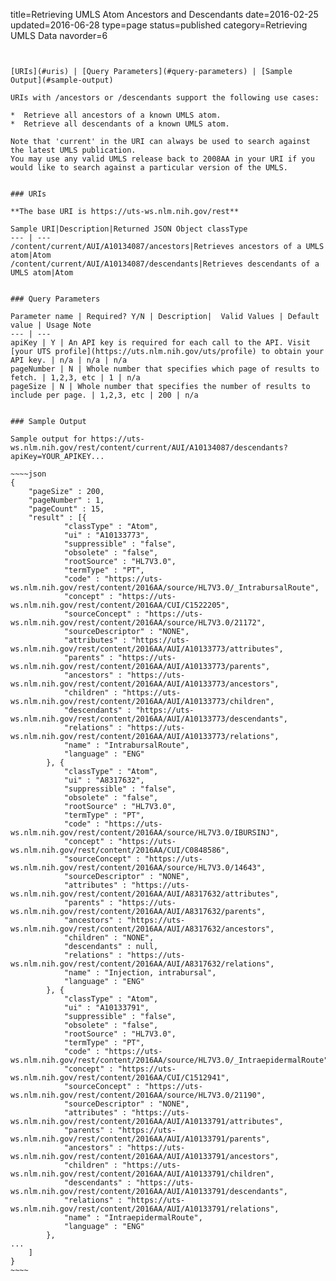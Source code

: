 title=Retrieving UMLS Atom Ancestors and Descendants
date=2016-02-25
updated=2016-06-28
type=page
status=published
category=Retrieving UMLS Data
navorder=6
~~~~~~


[URIs](#uris) | [Query Parameters](#query-parameters) | [Sample Output](#sample-output)

URIs with /ancestors or /descendants support the following use cases:

*  Retrieve all ancestors of a known UMLS atom.
*  Retrieve all descendants of a known UMLS atom.

Note that 'current' in the URI can always be used to search against the latest UMLS publication.
You may use any valid UMLS release back to 2008AA in your URI if you would like to search against a particular version of the UMLS.


### URIs

**The base URI is https://uts-ws.nlm.nih.gov/rest**

Sample URI|Description|Returned JSON Object classType
--- | ---
/content/current/AUI/A10134087/ancestors|Retrieves ancestors of a UMLS atom|Atom
/content/current/AUI/A10134087/descendants|Retrieves descendants of a UMLS atom|Atom


### Query Parameters

Parameter name | Required? Y/N | Description|  Valid Values | Default value | Usage Note
--- | ---
apiKey | Y | An API key is required for each call to the API. Visit [your UTS profile](https://uts.nlm.nih.gov/uts/profile) to obtain your API key. | n/a | n/a | n/a
pageNumber | N | Whole number that specifies which page of results to fetch. | 1,2,3, etc | 1 | n/a
pageSize | N | Whole number that specifies the number of results to include per page. | 1,2,3, etc | 200 | n/a


### Sample Output

Sample output for https://uts-ws.nlm.nih.gov/rest/content/current/AUI/A10134087/descendants?apiKey=YOUR_APIKEY...

~~~~json
{
	"pageSize" : 200,
	"pageNumber" : 1,
	"pageCount" : 15,
	"result" : [{
			"classType" : "Atom",
			"ui" : "A10133773",
			"suppressible" : "false",
			"obsolete" : "false",
			"rootSource" : "HL7V3.0",
			"termType" : "PT",
			"code" : "https://uts-ws.nlm.nih.gov/rest/content/2016AA/source/HL7V3.0/_IntrabursalRoute",
			"concept" : "https://uts-ws.nlm.nih.gov/rest/content/2016AA/CUI/C1522205",
			"sourceConcept" : "https://uts-ws.nlm.nih.gov/rest/content/2016AA/source/HL7V3.0/21172",
			"sourceDescriptor" : "NONE",
			"attributes" : "https://uts-ws.nlm.nih.gov/rest/content/2016AA/AUI/A10133773/attributes",
			"parents" : "https://uts-ws.nlm.nih.gov/rest/content/2016AA/AUI/A10133773/parents",
			"ancestors" : "https://uts-ws.nlm.nih.gov/rest/content/2016AA/AUI/A10133773/ancestors",
			"children" : "https://uts-ws.nlm.nih.gov/rest/content/2016AA/AUI/A10133773/children",
			"descendants" : "https://uts-ws.nlm.nih.gov/rest/content/2016AA/AUI/A10133773/descendants",
			"relations" : "https://uts-ws.nlm.nih.gov/rest/content/2016AA/AUI/A10133773/relations",
			"name" : "IntrabursalRoute",
			"language" : "ENG"
		}, {
			"classType" : "Atom",
			"ui" : "A8317632",
			"suppressible" : "false",
			"obsolete" : "false",
			"rootSource" : "HL7V3.0",
			"termType" : "PT",
			"code" : "https://uts-ws.nlm.nih.gov/rest/content/2016AA/source/HL7V3.0/IBURSINJ",
			"concept" : "https://uts-ws.nlm.nih.gov/rest/content/2016AA/CUI/C0848586",
			"sourceConcept" : "https://uts-ws.nlm.nih.gov/rest/content/2016AA/source/HL7V3.0/14643",
			"sourceDescriptor" : "NONE",
			"attributes" : "https://uts-ws.nlm.nih.gov/rest/content/2016AA/AUI/A8317632/attributes",
			"parents" : "https://uts-ws.nlm.nih.gov/rest/content/2016AA/AUI/A8317632/parents",
			"ancestors" : "https://uts-ws.nlm.nih.gov/rest/content/2016AA/AUI/A8317632/ancestors",
			"children" : "NONE",
			"descendants" : null,
			"relations" : "https://uts-ws.nlm.nih.gov/rest/content/2016AA/AUI/A8317632/relations",
			"name" : "Injection, intrabursal",
			"language" : "ENG"
		}, {
			"classType" : "Atom",
			"ui" : "A10133791",
			"suppressible" : "false",
			"obsolete" : "false",
			"rootSource" : "HL7V3.0",
			"termType" : "PT",
			"code" : "https://uts-ws.nlm.nih.gov/rest/content/2016AA/source/HL7V3.0/_IntraepidermalRoute",
			"concept" : "https://uts-ws.nlm.nih.gov/rest/content/2016AA/CUI/C1512941",
			"sourceConcept" : "https://uts-ws.nlm.nih.gov/rest/content/2016AA/source/HL7V3.0/21190",
			"sourceDescriptor" : "NONE",
			"attributes" : "https://uts-ws.nlm.nih.gov/rest/content/2016AA/AUI/A10133791/attributes",
			"parents" : "https://uts-ws.nlm.nih.gov/rest/content/2016AA/AUI/A10133791/parents",
			"ancestors" : "https://uts-ws.nlm.nih.gov/rest/content/2016AA/AUI/A10133791/ancestors",
			"children" : "https://uts-ws.nlm.nih.gov/rest/content/2016AA/AUI/A10133791/children",
			"descendants" : "https://uts-ws.nlm.nih.gov/rest/content/2016AA/AUI/A10133791/descendants",
			"relations" : "https://uts-ws.nlm.nih.gov/rest/content/2016AA/AUI/A10133791/relations",
			"name" : "IntraepidermalRoute",
			"language" : "ENG"
		}, 
...
	]
}
~~~~


